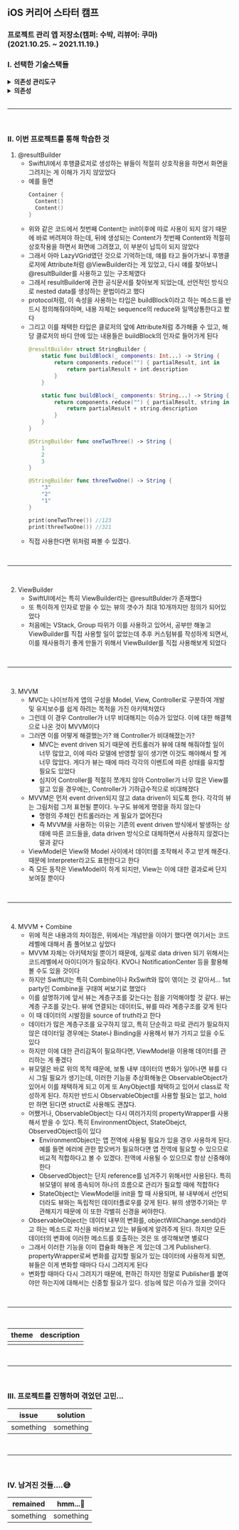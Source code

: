 ## iOS 커리어 스타터 캠프

### 프로젝트 관리 앱 저장소(캠퍼: 수박, 리뷰어: 쿠마) <br> (2021.10.25. ~ 2021.11.19.)

### I. 선택한 기술스택들

<details>
<summary><b>의존성 관리도구</b></summary>

### 의존성 관리도구
   * Swift Package Manager: 1st party라는 점에서 사용하기도 쉬웠고 미래지향적이라는 생각이 들어 가장 먼저 선택하게 되었다
   * Cocoapods: 애는 SwiftLint 때문에, 이것에 대해서만 특별히 예외적으로 사용하게 되었다. 옛날에는 내부적으로 SPM을 쓰고 있는 Mint를 썼지만, 협업을 할 때 Mint가 프로젝트에 의존성을 유지하는 게 아니라 로컬 드라이브에 의존성을 유지해서 이것을 각자 세팅하는 데에 어려움이 있는 사람이 있었고, 이를 도와주느라 원활히 진행되지 못한 경험이 있었다. Mint가 분명 좋기는 하지만, 러닝커브가 있다는 점에서 굳이 이를 선택하기보다는 가장 오래되었고 레퍼런스도 많은, 정말 구관이 명관이라는 생각에... 코코아팟을 통해 SwiftLint를 사용하기로 했다. 앞에 말한 이야기를 통해 미래에도 유지되지 않을까 하는 낙관이 있다.

</details>

<details>
<summary><b>의존성</b></summary>   

<br>

1. SwiftLint
    * 휴먼에러를 방지해준다는 점에서 가장 먼저 떠올랐다
    * 일관된 컨벤션 유지할 수 있게 도와줘 코드 가독성에 긍정적인 영향을 주기도 한다
    * 아주 많은 사람들이 사용한다는 점에서 앞으로도 유지될 라이브러리인 것 같다
    * 이걸 생각하고 만든 사람은 진짜 천재가 아닐까 하는 생각이 있다


2. SwiftUI
    * 프로젝트 요구사항이었다. UIKit을 선택할 수도 있었지만, 앞으로 사용할 수 있는 최신기술이었기 때문에 새로운 것을 공부할 수 있는 기회라고 생각하고 도전하게 되었다


3. Combine
    * 이것도 기회가 되면 도전해볼까 싶은 영역이었다
    * 아주 지엽적인 부분에 대해서는 공부를 하고 사용을 했으나, 공부할 게 너무 많다보니 이 부분에 대해서는 제대로 공부를 하진 못해서 많이 아쉬움이 남는다
    * SwiftUI가 내부적으로 이미 Combine을 import 해놓아서 혹시 알게 모르게 썼을지도 모르겠다


4. CoreData
    * 프로젝트에서 사용할 데이터가 key-value의 쌍으로 표현되는 데이터라기보다는,
    * 보다 복잡한 데이터이면 적절히 유지관리가 필요하다는 점에서, 로컬데이터 저장에는 이게 적합해 보인다
    * 또 이에 대해서 예전에 공부를 해본 적이 있었기 때문에 좀 더 만만해 보이는 것도 있었다


5. Alamofire
    * 프로젝트 요구사항이 확장될 때 혹시 네트워킹이 필요하다면 사용해보기로 한 것
    * 쓰게 된다면 한 번 내부를 뜯어보고 사용하려고 했는데 결국 쓸 일은 없었다


6. CloudKit
    * 원격저장소를 쓴다면 평소에 관심이 있어서 써보려고 했으나, 공부만 하다가 끝이 났다

</details>

<br>

---

<br>

### II. 이번 프로젝트를 통해 학습한 것

1. @resultBuilder
    - SwiftUI에서 후행클로저로 생성하는 뷰들이 적절히 상호작용을 하면서 화면을 그려지는 게 이해가 가지 않았었다
    - 예를 들면
      ```swift
      Container {
        Content() 
        Content()
      }
      ```
    - 위와 같은 코드에서 첫번째 Content는 init이후에 따로 사용이 되지 않기 때문에 바로 버려져야 하는데, 뒤에 생성되는 Content가 첫번째 Content와 적절히 상호작용을 하면서 화면에 그려졌고, 이 부분이 납득이 되지 않았다
    - 그래서 아마 LazyVGrid였던 것으로 기억하는데, 얘를 타고 들어가보니 후행클로저에 Attribute처럼 @ViewBuilder라는 게 있었고, 다시 얘를 찾아보니 @resultBuilder를 사용하고 있는 구조체였다
    - 그래서 resultBuilder에 관한 공식문서를 찾아보게 되었는데, 선언적인 방식으로 nested data를 생성하는 문법이라고 했다
    - protocol처럼, 이 속성을 사용하는 타입은 buildBlock이라고 하는 메소드를 반드시 정의해줘야하며, 내용 자체는 sequence의 reduce와 일맥상통한다고 봤다
    - 그리고 이를 채택한 타입은 클로저의 앞에 Attribute처럼 추가해줄 수 있고, 해당 클로저의 바디 안에 있는 내용들은 buildBlock의 인자로 들어가게 된다
      ```swift
      @resultBuilder struct StringBuilder {
          static func buildBlock(_ components: Int...) -> String {
              return components.reduce("") { partialResult, int in
                  return partialResult + int.description
              }
          }
   
          static func buildBlock(_ components: String...) -> String {
              return components.reduce("") { partialResult, string in
                  return partialResult + string.description
              }
          }
      }
   
      @StringBuilder func oneTwoThree() -> String {
          1
          2
          3
      }
   
      @StringBuilder func threeTwoOne() -> String {
          "3"
          "2"
          "1"
      }
   
      print(oneTwoThree()) //123
      print(threeTwoOne()) //321
      ```
    - 직접 사용한다면 위처럼 짜볼 수 있겠다.

<br>

---

<br>

2. ViewBuilder
   - SwiftUI에서는 특히 ViewBuilder라는 @resultBulder가 존재했다
   - 또 특이하게 인자로 받을 수 있는 뷰의 갯수가 최대 10개까지만 정의가 되어있었다
   - 처음에는 VStack, Group 따위가 이를 사용하고 있어서, 공부만 해놓고 ViewBuilder를 직접 사용할 일이 없었는데 추후 커스텀뷰를 작성하게 되면서, 이를 재사용하기 좋게 만들기 위해서 ViewBuilder를 직접 사용해보게 되었다

<br>

---

<br>

3. MVVM
   * MVC는 나이브하게 앱의 구성을 Model, View, Controller로 구분하여 개발 및 유지보수를 쉽게 하려는 목적을 가진 아키텍처였다
   * 그런데 이 경우 Controller가 너무 비대해지는 이슈가 있었다. 이에 대한 해결책으로 나온 것이 MVVM이다
   * 그러면 이를 어떻게 해결했는가? 왜 Controller가 비대해졌는가?
     * MVC는 event driven 되기 때문에 컨트롤러가 뷰에 대해 해줘야할 일이 너무 많았고, 이에 따라 모델에 반영할 일이 생기면 이것도 해야해서 할 게 너무 많았다. 게다가 뷰는 때에 따라 각각의 이벤트에 따른 상태를 유지할 필요도 있었다
     * 심지어 Controller를 적절히 쪼개지 않아 Controller가 너무 많은 View를 알고 있을 경우에는, Controller가 기하급수적으로 비대해졌다
   * MVVM은 먼저 event driven되지 않고 data driven이 되도록 한다. 각각의 뷰는 그림처럼 그저 표현될 뿐이다. 누구도 뷰에게 명령을 하지 않는다
     * 명령의 주체인 컨트롤러라는 게 필요가 없어진다
     * 즉 MVVM을 사용하는 이유는 기존의 event driven 방식에서 발생하는 상태에 따른 코드들을, data driven 방식으로 대체하면서 사용하지 않겠다는 말과 같다
   * ViewModel은 View와 Model 사이에서 데이터를 조작해서 주고 받게 해준다. 때문에 Interpreter라고도 표현한다고 한다
   * 즉 모든 동작은 ViewModel이 하게 되지만, View는 이에 대한 결과로써 단지 보여질 뿐이다

<br>

---

<br>

4. MVVM + Combine
   * 위에 적은 내용과의 차이점은, 위에서는 개념만을 이야기 했다면 여기서는 코드레벨에 대해서 좀 풀어보고 싶었다
   * MVVM 자체는 아키텍처일 뿐이기 때문에, 실제로 data driven 되기 위해서는 코드레벨에서 아이디어가 필요하다. KVO나 NotificationCenter 등을 활용해볼 수도 있을 것이다
   * 하지만 SwiftUI는 특히 Combine이나 RxSwift와 많이 엮이는 것 같아서... 1st party인 Combine을 구태여 써보기로 했었다
   * 이를 설명하기에 앞서 뷰는 계층구조를 갖는다는 점을 기억해야할 것 같다. 뷰는 계층 구조를 갖는다. 뷰에 연결되는 데이터도, 뷰를 따라 계층구조를 갖게 된다
   * 이 때 데이터의 시발점을 source of truth라고 한다
   * 데이터가 많은 계층구조를 요구하지 않고, 특히 단순하고 따로 관리가 필요하지 않은 데이터일 경우에는 State나 Binding을 사용해서 뷰가 가지고 있을 수도 있다
   * 하지만 이에 대한 관리감독이 필요하다면, ViewModel을 이용해 데이터를 관리하는 게 좋겠다
   * 뷰모델은 바로 위의 목적 때문에, 보통 내부 데이터의 변화가 일어나면 뷰를 다시 그릴 필요가 생기는데, 이러한 기능을 추상화해놓은 ObservableObject가 있어서 이를 채택하게 되고 이게 또 AnyObject를 채택하고 있어서 class로 작성하게 된다. 하지만 반드시 ObservableObject를 사용할 필요는 없고, hold만 하면 된다면 struct로 사용해도 괜찮다.
   * 어쨌거나, ObservableObject는 다시 여러가지의 propertyWrapper를 사용해서 받을 수 있다. 특히 EnvironmentObject, StateObejct, ObservedObject등이 있다
     * EnvironmentObject는 앱 전역에 사용될 필요가 있을 경우 사용하게 된다. 예를 들면 에러에 관한 팝오버가 필요하다면 앱 전역에 필요할 수 있으므로 비교적 적합하다고 볼 수 있겠다. 전역에 사용될 수 있으므로 항상 신중해야 한다
     * ObservedObject는 단지 reference를 넘겨주기 위해서만 사용된다. 특히 뷰모델이 뷰에 종속되어 하나의 흐름으로 관리가 필요할 때에 적합하다
     * StateObject는 ViewModel을 init을 할 때 사용되며, 뷰 내부에서 선언되더라도 뷰와는 독립적인 데이터플로우를 갖게 된다. 뷰의 생명주기와는 무관해지기 때문에 이 또한 각별히 신경을 써야한다.
   * ObservableObject는 데이터 내부의 변화를, objectWillChange.send()라고 하는 메소드로 자신을 바라보고 있는 뷰들에게 알려주게 된다. 하지만 모든 데이터의 변화에 이러한 메소드를 호출하는 것은 또 생각해보면 별로다
   * 그래서 이러한 기능을 이미 캡슐화 해놓은 게 있는데 그게 Publisher다. propertyWrapper로써 변화를 감지할 필요가 있는 데이터에 사용하게 되면, 뷰들은 이게 변화할 때마다 다시 그려지게 된다
   * 변화할 때마다 다시 그려지기 때문에, 편하긴 하지만 정말로 Publisher를 붙여야만 하는지에 대해서는 신중할 필요가 있다. 성능에 많은 이슈가 있을 것이다 

<br>

---

<br>

| theme | description |
|---|---|
|||



<br>

---

<br>

### III. 프로젝트를 진행하며 겪었던 고민...

| issue | solution |
|---|---|
| something | something |

<br>

---

<br>

### IV. 남겨진 것들....😅

| remained | hmm...🤔 |
|---|---|
| something | something |
